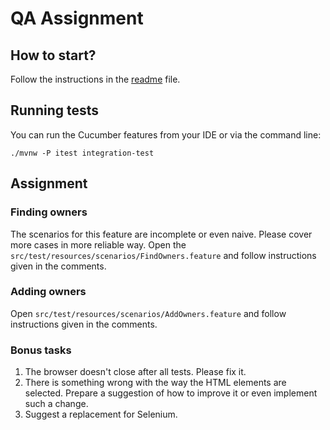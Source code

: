 # QA Assignment

## How to start?
Follow the instructions in the [readme](readme.md) file.

## Running tests
You can run the Cucumber features from your IDE or via the command line:
```shell
./mvnw -P itest integration-test
```

## Assignment

### Finding owners
The scenarios for this feature are incomplete or even naive. Please cover more cases in more reliable way.
Open the `src/test/resources/scenarios/FindOwners.feature` and follow instructions given in the comments.

### Adding owners
Open `src/test/resources/scenarios/AddOwners.feature` and follow instructions given in the comments.

### Bonus tasks
1. The browser doesn't close after all tests. Please fix it.
2. There is something wrong with the way the HTML elements are selected.
   Prepare a suggestion of how to improve it or even implement such a change.
3. Suggest a replacement for Selenium.
